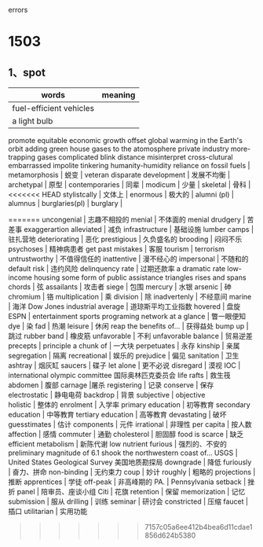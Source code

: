 errors

# 1503
## 1、spot 
|  words  |  meaning  | 
| --- | --- | 
| fuel-efficient vehicles  
| a light bulb 
promote equitable economic growth
offset global warming
in the Earth's orbit
adding green house gases to the atomosphere
private industry
more-trapping gases
complicated
blink
distance
misinterpret
cross-clutural
embarrassed
impolite
tinkering
humanity-humidity
reliance on fossil fuels
| metamorphosis  | 蜕变 | 
veteran
disparate development | 发展不均衡
| archetypal | 原型 | 
contemporaries | 同辈 |
modicum | 少量 | 
skeletal | 骨科 | 
<<<<<<< HEAD
stylistcally | 文体上 | 
enormous | 极大的 | 
alumni (pl)  | alumnus | 
burglaries(pl) |  burglary | 

=======
uncongenial | 志趣不相投的
menial | 不体面的
menial drudgery | 苦差事 
exaggerartion
alleviated | 减负
infrastructure | 基础设施 
lumber camps  | 驻扎营地 
deteriorating | 恶化 
prestigious | 久负盛名的
brooding | 闷闷不乐
psychoses | 精神病患者
get past mistakes | 客服
tourism | terrorism 
untrustworthy | 不值得信任的
inattentive | 漫不经心的
impersonal  | 不随和的
default risk  | 违约风险
delinquency rate | 过期还款率
a dramatic rate
low-income housing
some form of public assistance
triangles
rises and spans
chords | 弦
assailants | 攻击者
siege | 包围
mercury  | 水银
arsenic | 砷
chromium | 铬
multiplication | 乘
division | 除
inadvertenly | 不经意间
marine  | 海洋
Dow Jones industrial average | 道琼斯平均工业指数
hovered | 盘旋
ESPN | entertainment sports programing network
at a glance | 瞥一眼便知
dye | 染
fad | 热潮
leisure | 休闲
reap the benefits of... | 获得益处
bump up  | 跳过 
rubber band  |  橡皮筋
unfavorable | 不利
unfavorable balance | 贸易逆差
precepts | principle
a chunk of  | 一大块
perpetuates | 永存
kinship | 亲属
segregation | 隔离
recreational  | 娱乐的
prejudice | 偏见
sanitation | 卫生
ashtray | 烟灰缸
saucers | 碟子
let alone | 更不必说
disregard | 漠视
IOC | international olympic committee 国际奥林匹克委员会
life rafts | 救生筏
abdomen | 腹部
carnage |屠杀
registering | 记录
conserve | 保存
electrostatic | 静电电荷
backdrop  | 背景
subjective | objective  
holistic | 整体的
enrolment | 入学率 
primary education |  初等教育
secondary education | 中等教育
tertiary education | 高等教育
devastating | 破坏
guesstimates | 估计
components  | 元件
irrational | 非理性
per capita | 按人数
affection  | 感情
commuter  | 通勤
cholesterol | 胆固醇
food is scarce | 缺乏
efficient metabolism  | 新陈代谢
low nutrient
furious | 强烈的、不安的
preliminary magnitude of 6.1 shook the northwestern coast of...
USGS | United States Geological Survey 美国地质勘探局
downgrade | 降低
furiously | 奋力、拼命
non-binding | 无约束力
coup  | 妙计
roughly | 粗略的
projections | 推断
apprentices  | 学徒
off-peak | 非高峰期的
PA. | Pennsylvania
setback | 挫折
panel  | 陪审员、座谈小组
Citi | 花旗
retention  | 保留
memorization | 记忆
submission  | 服从
drilling | 训练
seminar | 研讨会
constricted | 压缩
faucet  | 插口
utilitarian | 实用功能



































































































 
>>>>>>> 7157c05a6ee412b4bea6d11cdae1856d624b5380




